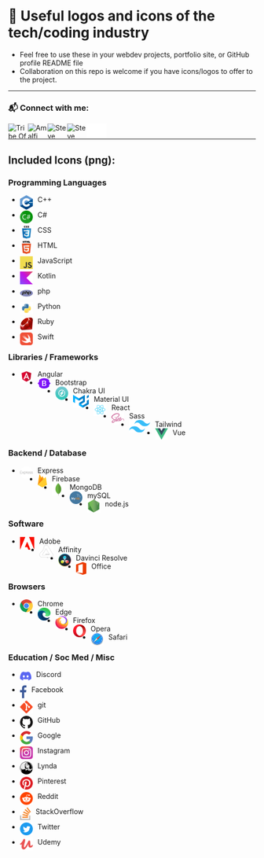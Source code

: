# 🎁 **Useful logos and icons of the tech/coding industry** <a name="TOP"></a>

- Feel free to use these in your webdev projects, portfolio site, or GitHub profile README file
- Collaboration on this repo is welcome if you have icons/logos to offer to the project.

---

### 📬 Connect with me:

[<img align="left" src="https://raw.githubusercontent.com/rahuldkjain/github-profile-readme-generator/master/src/images/icons/Social/youtube.svg" alt="Tribe Of One | Youtube" height="30" width="40" />][youtube]

[<img align="left" src="https://raw.githubusercontent.com/rahuldkjain/github-profile-readme-generator/master/src/images/icons/Social/facebook.svg" alt="Amalfi Makes It | Facebook" height="30" width="40" />][facebook]

[<img align="left" src="https://raw.githubusercontent.com/rahuldkjain/github-profile-readme-generator/master/src/images/icons/Social/twitter.svg" alt="Steve Amalfitano | Twitter" height="30" width="40" />][twitter]

[<img align="left" src="https://raw.githubusercontent.com/rahuldkjain/github-profile-readme-generator/master/src/images/icons/Social/linked-in-alt.svg" alt="Steve Amalfitano | LinkedIn" height="30" width="40" />][linkedin]

[<img align="left" src="https://github.com/PrinceCorwin/Amalfitano-portfolio/blob/main/images/ami-icon.png?raw=true" alt="Amalfi Makes It website" height="30" width="40" />][ami]
<br />

[twitter]: https://twitter.com/stevecorwin9
[linkedin]: https://www.linkedin.com/company/amalfi-makes-it/
[youtube]: https://www.youtube.com/c/TribeOfOne
[facebook]: https://www.facebook.com/AmalfiMakesIt/
[ami]: https://www.amalfimakesit.com/

---

## Included Icons (png):

### Programming Languages

- [<img align="left" style="margin-right:10px" target="_blank" alt="C plus plus" width="26px" src="https://github.com/PrinceCorwin/Useful-tech-icons/blob/main/images/Cplusplus.png?raw=true" />](https://github.com/PrinceCorwin/Useful-tech-icons/blob/main/images/Cplusplus.png 'CSS')C++

- [<img align="left" style="margin-right:10px" target="_blank" alt="C sharp" width="26px" src="https://github.com/PrinceCorwin/Useful-tech-icons/blob/main/images/Csharp.png?raw=true" />](https://github.com/PrinceCorwin/Useful-tech-icons/blob/main/images/Csharp.png 'CSS')C#
- [<img align="left" style="margin-right:10px" target="_blank" alt="CSS" width="26px" src="https://github.com/PrinceCorwin/Useful-tech-icons/blob/main/images/css.png?raw=true" />](https://github.com/PrinceCorwin/Useful-tech-icons/blob/main/images/css.png 'CSS')CSS
- [<img align="left" style="margin-right:10px" target="_blank" alt="HTML" width="26px" src="https://github.com/PrinceCorwin/Useful-tech-icons/blob/main/images/HTML.png?raw=true" />](https://github.com/PrinceCorwin/Useful-tech-icons/blob/main/images/HTML.png 'HTML') HTML
- [<img align="left" style="margin-right:10px" target="_blank" alt="JavaScript" width="26px" src="https://github.com/PrinceCorwin/Useful-tech-icons/blob/main/images/javascript.png?raw=true" />](https://github.com/PrinceCorwin/Useful-tech-icons/blob/main/images/javascript.png 'Javascript')JavaScript
- [<img align="left" style="margin-right:10px" target="_blank" alt="Kotlin" width="26px" src="https://github.com/PrinceCorwin/Useful-tech-icons/blob/main/images/kotlin.png?raw=true" />](https://github.com/PrinceCorwin/Useful-tech-icons/blob/main/images/kotlin.png 'python')Kotlin
- [<img align="left" style="margin-right:10px" target="_blank" alt="PHP" width="26px" src="https://github.com/PrinceCorwin/Useful-tech-icons/blob/main/images/php.png?raw=true" />](https://github.com/PrinceCorwin/Useful-tech-icons/blob/main/images/php.png 'php')php
- [<img align="left" style="margin-right:10px" target="_blank" alt="Python" width="26px" src="https://github.com/PrinceCorwin/Useful-tech-icons/blob/main/images/python.png?raw=true" />](https://github.com/PrinceCorwin/Useful-tech-icons/blob/main/images/python.png 'python')Python
- [<img align="left" style="margin-right:10px" target="_blank" alt="Ruby" width="26px" src="https://github.com/PrinceCorwin/Useful-tech-icons/blob/main/images/ruby.png?raw=true" />](https://github.com/PrinceCorwin/Useful-tech-icons/blob/main/images/ruby.png 'python')Ruby
- [<img align="left" style="margin-right:10px" target="_blank" alt="Swift" width="26px" src="https://github.com/PrinceCorwin/Useful-tech-icons/blob/main/images/swift.png?raw=true" />](https://github.com/PrinceCorwin/Useful-tech-icons/blob/main/images/swift.png 'python')Swift

### Libraries / Frameworks

- [<img align="left" style="margin-right:10px" target="_blank" alt="Angular" width="26px" src="https://github.com/PrinceCorwin/Useful-tech-icons/blob/main/images/angular.png?raw=true"/>](https://github.com/PrinceCorwin/Useful-tech-icons/blob/main/images/angular.png 'Angular')Angular
- [<img align="left" style="border-radius:50%; margin-right:10px" target="_blank" alt="Bootstrap" width="26px" src="https://github.com/PrinceCorwin/Useful-tech-icons/blob/main/images/bootstrap-logo.png?raw=true" />](https://github.com/PrinceCorwin/Useful-tech-icons/blob/main/images/bootstrap-logo.png 'Bootstrap')Bootstrap
- [<img align="left" style="margin-right:10px; border-radius:50%" target="_blank" alt="Chakra UI" width="26px" src="https://github.com/PrinceCorwin/Useful-tech-icons/blob/main/images/Chakra.png?raw=true" />](https://github.com/PrinceCorwin/Useful-tech-icons/blob/main/images/Chakra.png 'Chakra UI')Chakra UI
- [<img align="left" style="margin-right:10px" target="_blank" alt="Material UI" height="26px" src="https://github.com/PrinceCorwin/Useful-tech-icons/blob/main/images/material.png?raw=true" />](https://github.com/PrinceCorwin/Useful-tech-icons/blob/main/images/material.png 'Material UI')Material UI
- [<img align="left" style="margin-right:10px" target="_blank" alt="React" width="26px" src="https://github.com/PrinceCorwin/Useful-tech-icons/blob/main/images/react.png?raw=true"/>](https://github.com/PrinceCorwin/Useful-tech-icons/blob/main/images/react.png 'React')React
- [<img align="left" style="margin-right:10px" target="_blank" alt="Sass" width="26px" src="https://github.com/PrinceCorwin/Useful-tech-icons/blob/main/images/sass.png?raw=true" />](https://github.com/PrinceCorwin/Useful-tech-icons/blob/main/images/sass.png 'Sass')Sass
- [<img align="left" style="margin-right:10px" target="_blank" alt="Tailwind" height="26px" src="https://github.com/PrinceCorwin/Useful-tech-icons/blob/main/images/tailwind.png?raw=true" />](https://github.com/PrinceCorwin/Useful-tech-icons/blob/main/images/tailwind.png 'Tailwind')Tailwind
- [<img align="left" style="margin-right:10px" target="_blank" alt="Vue" width="26px" src="https://github.com/PrinceCorwin/Useful-tech-icons/blob/main/images/Vue.png?raw=true"/>](https://github.com/PrinceCorwin/Useful-tech-icons/blob/main/images/Vue.png 'Vue')Vue

### Backend / Database

- [<img align="left" style="margin-right:10px; border-radius:50%"  target="_blank" alt="Express" width="26px" src="https://github.com/PrinceCorwin/Useful-tech-icons/blob/main/images/express.png?raw=true" />](https://github.com/PrinceCorwin/Useful-tech-icons/blob/main/images/express.png 'Express')Express
- [<img align="left" style="margin-right:10px" target="_blank" alt="Firebase" height="26px" src="https://github.com/PrinceCorwin/Useful-tech-icons/blob/main/images/firebase-logo.png?raw=true" />](https://github.com/PrinceCorwin/Useful-tech-icons/blob/main/images/firebase-logo.png 'Firebase')Firebase
- [<img align="left" style="margin-right:10px" target="_blank" alt="MongoDB" width="26px" src="https://github.com/PrinceCorwin/Useful-tech-icons/blob/main/images/mongodb-leaf.png?raw=true" />](https://github.com/PrinceCorwin/Useful-tech-icons/blob/main/images/mongodb-leaf.png 'MongoDB')MongoDB
- [<img align="left" style="margin-right:10px" target="_blank" alt="mySQL" width="26px" src="https://github.com/PrinceCorwin/Useful-tech-icons/blob/main/images/mysql-logo.png?raw=true" />](https://github.com/PrinceCorwin/Useful-tech-icons/blob/main/images/mysql-logo.png 'mySQL')mySQL
- [<img align="left" style="margin-right:10px" target="_blank" alt="NodeJS" width="26px" src="https://github.com/PrinceCorwin/Useful-tech-icons/blob/main/images/nodejs.png?raw=true" />](https://github.com/PrinceCorwin/Useful-tech-icons/blob/main/images/nodejs.png 'node.js')node.js

### Software

- [<img align="left" style="margin-right:10px" target="_blank" alt="Adobe" height="26px" src="https://github.com/PrinceCorwin/Useful-tech-icons/blob/main/images/adobe.png?raw=true" />](https://github.com/PrinceCorwin/Useful-tech-icons/blob/main/images/adobe.png 'Adobe')Adobe
- [<img align="left" style="margin-right:10px" target="_blank" alt="Affinity" height="26px" src="https://github.com/PrinceCorwin/Useful-tech-icons/blob/main/images/affinity.png?raw=true" />](https://github.com/PrinceCorwin/Useful-tech-icons/blob/main/images/affinity.png 'Affinity')Affinity
- [<img align="left" style="margin-right:10px" target="_blank" alt="Davinci Resolve" height="26px" src="https://github.com/PrinceCorwin/Useful-tech-icons/blob/main/images/davinci.png?raw=true" />](https://github.com/PrinceCorwin/Useful-tech-icons/blob/main/images/davinci.png 'Davinci Resolve')Davinci Resolve
- [<img align="left" style="margin-right:10px" target="_blank" alt="Microsoft Office" height="26px" src="https://github.com/PrinceCorwin/Useful-tech-icons/blob/main/images/office.png?raw=true" />](https://github.com/PrinceCorwin/Useful-tech-icons/blob/main/images/office.png 'Office')Office

### Browsers

- [<img align="left" style="margin-right:10px" target="_blank" alt="Chrome" height="26px" src="https://github.com/PrinceCorwin/Useful-tech-icons/blob/main/images/chrome.png?raw=true" />](https://github.com/PrinceCorwin/Useful-tech-icons/blob/main/images/chrome.png 'Chrome')Chrome
- [<img align="left" style="margin-right:10px" target="_blank" alt="Edge" height="26px" src="https://github.com/PrinceCorwin/Useful-tech-icons/blob/main/images/edge.png?raw=true" />](https://github.com/PrinceCorwin/Useful-tech-icons/blob/main/images/edge.png 'Edge')Edge
- [<img align="left" style="margin-right:10px" target="_blank" alt="Firefox" height="26px" src="https://github.com/PrinceCorwin/Useful-tech-icons/blob/main/images/firefox.png?raw=true" />](https://github.com/PrinceCorwin/Useful-tech-icons/blob/main/images/firefox.png 'Firefox')Firefox
- [<img align="left" style="margin-right:10px" target="_blank" alt="Opera" height="26px" src="https://github.com/PrinceCorwin/Useful-tech-icons/blob/main/images/opera.png?raw=true" />](https://github.com/PrinceCorwin/Useful-tech-icons/blob/main/images/opera.png 'Opera')Opera
- [<img align="left" style="margin-right:10px" target="_blank" alt="Safari" height="26px" src="https://github.com/PrinceCorwin/Useful-tech-icons/blob/main/images/safari.png?raw=true" />](https://github.com/PrinceCorwin/Useful-tech-icons/blob/main/images/safari.png 'Safari')Safari

### Education / Soc Med / Misc

- [<img align="left" style="margin-right:10px" target="_blank" alt="Discord" height="26px" src="https://github.com/PrinceCorwin/Useful-tech-icons/blob/main/images/Discord.png?raw=true" />](https://github.com/PrinceCorwin/Useful-tech-icons/blob/main/images/Discord.png 'Discord')Discord
- [<img align="left" style="margin-right:10px" target="_blank" alt="Facebook" height="26px" src="https://github.com/PrinceCorwin/Useful-tech-icons/blob/main/images/facebook.png?raw=true" />](https://github.com/PrinceCorwin/Useful-tech-icons/blob/main/images/facebook.png 'Facebook')Facebook
- [<img align="left" style="margin-right:10px" target="_blank" alt="git" height="26px" src="https://github.com/PrinceCorwin/Useful-tech-icons/blob/main/images/git-logo-minimal.png?raw=true" />](https://github.com/PrinceCorwin/Useful-tech-icons/blob/main/images/git-logo-minimal.png 'git')git
- [<img align="left" style="margin-right:10px" target="_blank" alt="git" height="26px" src="https://github.com/PrinceCorwin/Useful-tech-icons/blob/main/images/GitHub.png?raw=true" />](https://github.com/PrinceCorwin/Useful-tech-icons/blob/main/images/GitHub.png 'GitHub')GitHub
- [<img align="left" style="margin-right:10px" target="_blank" alt="Google" width="26px" src="https://github.com/PrinceCorwin/Useful-tech-icons/blob/main/images/google.png?raw=true" />](https://github.com/PrinceCorwin/Useful-tech-icons/blob/main/images/google.png 'Google')Google
- [<img align="left" style="margin-right:10px" target="_blank" alt="Instagram" height="26px" src="https://github.com/PrinceCorwin/Useful-tech-icons/blob/main/images/instagram.png?raw=true" />](https://github.com/PrinceCorwin/Useful-tech-icons/blob/main/images/instagram.png 'Instagram')Instagram
- [<img align="left" style="margin-right:10px" target="_blank" alt="Lynda" height="26px" src="https://github.com/PrinceCorwin/Useful-tech-icons/blob/main/images/lynda.png?raw=true" />](https://github.com/PrinceCorwin/Useful-tech-icons/blob/main/images/lynda.png 'Lynda')Lynda
- [<img align="left" style="margin-right:10px" target="_blank" alt="Pinterest" height="26px" src="https://github.com/PrinceCorwin/Useful-tech-icons/blob/main/images/pinterest.png?raw=true" />](https://github.com/PrinceCorwin/Useful-tech-icons/blob/main/images/pinterest.png 'Pinterest')Pinterest
- [<img align="left" style="margin-right:10px" target="_blank" alt="Reddit" height="26px" src="https://github.com/PrinceCorwin/Useful-tech-icons/blob/main/images/reddit.png?raw=true" />](https://github.com/PrinceCorwin/Useful-tech-icons/blob/main/images/reddit.png 'Reddit')Reddit
- [<img align="left" style="margin-right:10px" target="_blank" alt="git" height="26px" src="https://github.com/PrinceCorwin/Useful-tech-icons/blob/main/images/Stack_Overflow_logo.png?raw=true" />](https://github.com/PrinceCorwin/Useful-tech-icons/blob/main/images/Stack_Overflow_logo.png 'StackOverflow')StackOverflow
- [<img align="left" style="margin-right:10px" target="_blank" alt="Twitter" height="26px" src="https://github.com/PrinceCorwin/Useful-tech-icons/blob/main/images/twitter.png?raw=true" />](https://github.com/PrinceCorwin/Useful-tech-icons/blob/main/images/twitter.png 'Twitter')Twitter
- [<img align="left" style="margin-right:10px" target="_blank" alt="Udemy" height="26px" src="https://github.com/PrinceCorwin/Useful-tech-icons/blob/main/images/udemy.png?raw=true" />](https://github.com/PrinceCorwin/Useful-tech-icons/blob/main/images/udemy.png 'Udemy')Udemy

  <br />
  <br />
